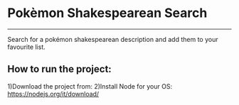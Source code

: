 # Pokèmon Shakespearean Search

---

Search for a pokémon shakespearean description and add them to your favourite list.

## How to run the project:

1)Download the project from:
2)Install Node for your OS: https://nodejs.org/it/download/
